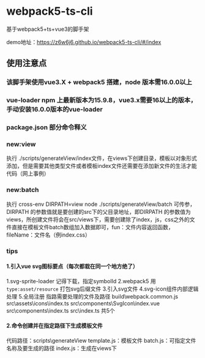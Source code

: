 # webpack5-ts-cli
基于webpack5+ts+vue3的脚手架

demo地址：https://z6w6j6.github.io/webpack5-ts-cli/#/index
## 使用注意点
### 该脚手架使用vue3.X + webpack5 搭建，node 版本需16.0.0以上
### vue-loader npm 上最新版本为15.9.8，vue3.x需要16以上的版本，手动安装16.0.0版本的vue-loader
### package.json 部分命令释义
### new:view
执行 ./scripts/generateView/index文件，在views下创建目录，模板以对象形式添加，但是需要其他类型文件或者模板index文件还需要在添加新文件的生活才能代码（网上事例）
### new:batch
执行 cross-env DIRPATH=view node  ./scripts/generateView/batch
可传参，DIRPATH 的参数值就是要创建的src下的父目录地址，即DIRPATH 的参数值为views，所创建文件将会在src/views下，需要创建除了index，js，css之外的文件直接在模板文件batch数组加入数据即可，fun：文件内容返回函数，fileName：文件名（例index.css）
### tips
#### 1.引入vue svg图标要点（每次都栽在同一个地方绝了）
1.svg-sprite-loader 记得下载，指定symbolId
2.webpack5 用 `type:asset/resource` 打包svg后缀文件
3.引入svg文件
4.svg-icon组件内部逻辑处理
5.全局注册
指路需要处理的文件及路径
build\webpack.common.js
src\assets\icons\index.ts
src\components\SvgIcon\index.vue
src\components\index.ts
src\index.ts
共5个
#### 2.命令创建并在指定路径下生成模板文件
代码路径：scripts\generateView
template.js：模板文件
batch.js：可指定文件名称及要生成的路径
index.js：生成在views下
